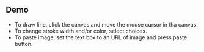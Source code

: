 ## Demo

<div id="root></div>
<script src="js/demo.js"></script>

- To draw line, click the canvas and move the mouse cursor in tha canvas.
- To change stroke width and/or color, select choices.
- To paste image, set the text box to an URL of image and press paste button.
